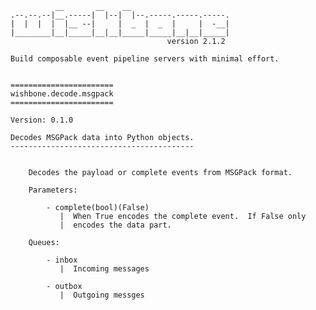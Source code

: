              __       __    __
    .--.--.--|__.-----|  |--|  |--.-----.-----.-----.
    |  |  |  |  |__ --|     |  _  |  _  |     |  -__|
    |________|__|_____|__|__|_____|_____|__|__|_____|
                                       version 2.1.2

    Build composable event pipeline servers with minimal effort.


    =======================
    wishbone.decode.msgpack
    =======================

    Version: 0.1.0

    Decodes MSGPack data into Python objects.
    -----------------------------------------


        Decodes the payload or complete events from MSGPack format.

        Parameters:

            - complete(bool)(False)
               |  When True encodes the complete event.  If False only
               |  encodes the data part.

        Queues:

            - inbox
               |  Incoming messages

            - outbox
               |  Outgoing messges


